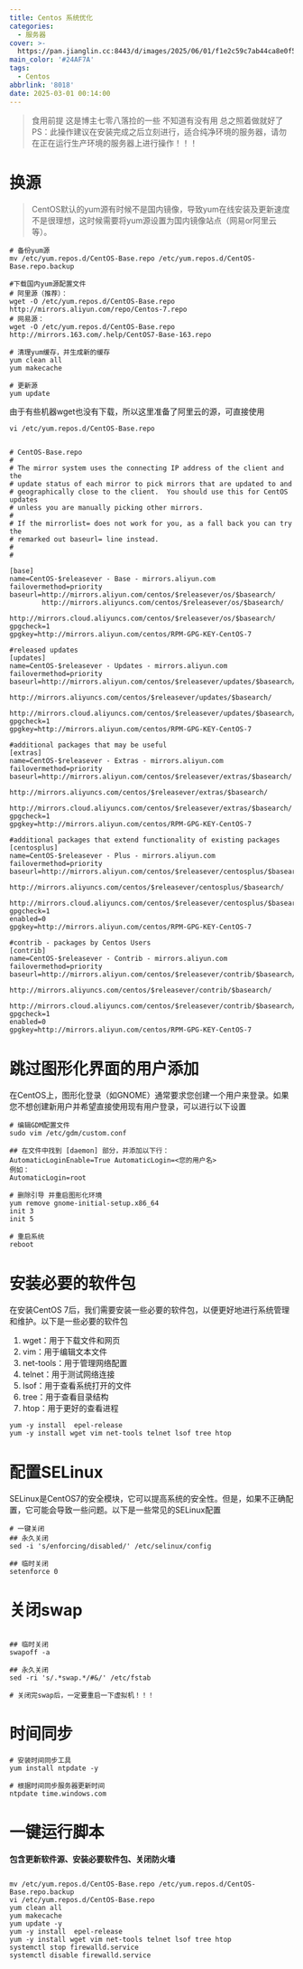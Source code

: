 ```yaml
---
title: Centos 系统优化
categories:
  - 服务器
cover: >-
  https://pan.jianglin.cc:8443/d/images/2025/06/01/f1e2c59c7ab44ca8e0f571118122e40f.png
main_color: '#24AF7A'
tags:
  - Centos
abbrlink: '8018'
date: 2025-03-01 00:14:00
---
```


> 食用前提 这是博主七零八落捡的一些 不知道有没有用 总之照着做就好了
> PS：此操作建议在安装完成之后立刻进行，适合纯净环境的服务器，请勿在正在运行生产环境的服务器上进行操作！！！

# 换源

> CentOS默认的yum源有时候不是国内镜像，导致yum在线安装及更新速度不是很理想，这时候需要将yum源设置为国内镜像站点（网易or阿里云等）。

```shell
# 备份yum源
mv /etc/yum.repos.d/CentOS-Base.repo /etc/yum.repos.d/CentOS-Base.repo.backup

#下载国内yum源配置文件
# 阿里源（推荐）：
wget -O /etc/yum.repos.d/CentOS-Base.repo http://mirrors.aliyun.com/repo/Centos-7.repo
# 网易源：
wget -O /etc/yum.repos.d/CentOS-Base.repo http://mirrors.163.com/.help/CentOS7-Base-163.repo

# 清理yum缓存，并生成新的缓存
yum clean all
yum makecache

# 更新源
yum update
```

由于有些机器wget也没有下载，所以这里准备了阿里云的源，可直接使用

```shell
vi /etc/yum.repos.d/CentOS-Base.repo
```

```repo

# CentOS-Base.repo
#
# The mirror system uses the connecting IP address of the client and the
# update status of each mirror to pick mirrors that are updated to and
# geographically close to the client.  You should use this for CentOS updates
# unless you are manually picking other mirrors.
#
# If the mirrorlist= does not work for you, as a fall back you can try the 
# remarked out baseurl= line instead.
#
#
 
[base]
name=CentOS-$releasever - Base - mirrors.aliyun.com
failovermethod=priority
baseurl=http://mirrors.aliyun.com/centos/$releasever/os/$basearch/
        http://mirrors.aliyuncs.com/centos/$releasever/os/$basearch/
        http://mirrors.cloud.aliyuncs.com/centos/$releasever/os/$basearch/
gpgcheck=1
gpgkey=http://mirrors.aliyun.com/centos/RPM-GPG-KEY-CentOS-7
 
#released updates 
[updates]
name=CentOS-$releasever - Updates - mirrors.aliyun.com
failovermethod=priority
baseurl=http://mirrors.aliyun.com/centos/$releasever/updates/$basearch/
        http://mirrors.aliyuncs.com/centos/$releasever/updates/$basearch/
        http://mirrors.cloud.aliyuncs.com/centos/$releasever/updates/$basearch/
gpgcheck=1
gpgkey=http://mirrors.aliyun.com/centos/RPM-GPG-KEY-CentOS-7
 
#additional packages that may be useful
[extras]
name=CentOS-$releasever - Extras - mirrors.aliyun.com
failovermethod=priority
baseurl=http://mirrors.aliyun.com/centos/$releasever/extras/$basearch/
        http://mirrors.aliyuncs.com/centos/$releasever/extras/$basearch/
        http://mirrors.cloud.aliyuncs.com/centos/$releasever/extras/$basearch/
gpgcheck=1
gpgkey=http://mirrors.aliyun.com/centos/RPM-GPG-KEY-CentOS-7
 
#additional packages that extend functionality of existing packages
[centosplus]
name=CentOS-$releasever - Plus - mirrors.aliyun.com
failovermethod=priority
baseurl=http://mirrors.aliyun.com/centos/$releasever/centosplus/$basearch/
        http://mirrors.aliyuncs.com/centos/$releasever/centosplus/$basearch/
        http://mirrors.cloud.aliyuncs.com/centos/$releasever/centosplus/$basearch/
gpgcheck=1
enabled=0
gpgkey=http://mirrors.aliyun.com/centos/RPM-GPG-KEY-CentOS-7
 
#contrib - packages by Centos Users
[contrib]
name=CentOS-$releasever - Contrib - mirrors.aliyun.com
failovermethod=priority
baseurl=http://mirrors.aliyun.com/centos/$releasever/contrib/$basearch/
        http://mirrors.aliyuncs.com/centos/$releasever/contrib/$basearch/
        http://mirrors.cloud.aliyuncs.com/centos/$releasever/contrib/$basearch/
gpgcheck=1
enabled=0
gpgkey=http://mirrors.aliyun.com/centos/RPM-GPG-KEY-CentOS-7

```

# 跳过图形化界面的用户添加

在CentOS上，图形化登录（如GNOME）通常要求您创建一个用户来登录。如果您不想创建新用户并希望直接使用现有用户登录，可以进行以下设置

```shell
# 编辑GDM配置文件
sudo vim /etc/gdm/custom.conf

## 在文件中找到 [daemon] 部分，并添加以下行：
AutomaticLoginEnable=True AutomaticLogin=<您的用户名>
例如：
AutomaticLogin=root

# 删除引导 并重启图形化环境
yum remove gnome-initial-setup.x86_64
init 3
init 5

# 重启系统
reboot
```

# 安装必要的软件包

在安装CentOS 7后，我们需要安装一些必要的软件包，以便更好地进行系统管理和维护。以下是一些必要的软件包

1. wget：用于下载文件和网页
2. vim：用于编辑文本文件
3. net-tools：用于管理网络配置
4. telnet：用于测试网络连接
5. lsof：用于查看系统打开的文件
6. tree：用于查看目录结构
7. htop：用于更好的查看进程

```shell
yum -y install  epel-release
yum -y install wget vim net-tools telnet lsof tree htop
```

# 配置SELinux

SELinux是CentOS7的安全模块，它可以提高系统的安全性。但是，如果不正确配置，它可能会导致一些问题。以下是一些常见的SELinux配置

```shell
# 一键关闭
## 永久关闭
sed -i 's/enforcing/disabled/' /etc/selinux/config

## 临时关闭
setenforce 0
```

# 关闭swap

```shell

## 临时关闭
swapoff -a

## 永久关闭
sed -ri 's/.*swap.*/#&/' /etc/fstab

# 关闭完swap后，一定要重启一下虚拟机！！！
```

# 时间同步

```shell
# 安装时间同步工具
yum install ntpdate -y

# 根据时间同步服务器更新时间
ntpdate time.windows.com
```

# 一键运行脚本

**包含更新软件源、安装必要软件包、关闭防火墙**

```shell

mv /etc/yum.repos.d/CentOS-Base.repo /etc/yum.repos.d/CentOS-Base.repo.backup
vi /etc/yum.repos.d/CentOS-Base.repo
yum clean all
yum makecache
yum update -y
yum -y install  epel-release
yum -y install wget vim net-tools telnet lsof tree htop
systemctl stop firewalld.service
systemctl disable firewalld.service

```
